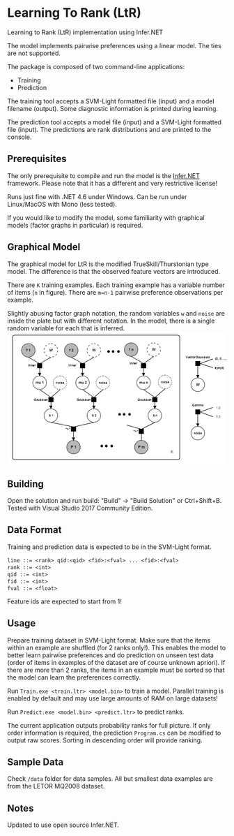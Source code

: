 # Learning To Rank (LtR)
Learning to Rank (LtR) implementation using Infer.NET

The model implements pairwise preferences using a linear model. The ties are not supported.

The package is composed of two command-line applications:
- Training
- Prediction

The training tool accepts a SVM-Light formatted file (input) and a model filename (output). Some diagnostic information is printed during learning.

The prediction tool accepts a model file (input) and a SVM-Light formatted file (input). The predictions are rank distributions and are printed to the console.

## Prerequisites
The only prerequisite to compile and run the model is the [Infer.NET](http://infernet.azurewebsites.net/) framework. Please note that it has a different and very restrictive license!

Runs just fine with .NET 4.6 under Windows. Can be run under Linux/MacOS with Mono (less tested).

If you would like to modify the model, some familiarity with graphical models (factor graphs in particular) is required.

## Graphical Model
The graphical model for LtR is the modified TrueSkill/Thurstonian type model. The difference is that the observed feature vectors are introduced.

There are `K` training examples. Each training example has a variable number of items (`n` in figure). There are `m=n-1` pairwise preference observations per example.

Slightly abusing factor graph notation, the random variables `w` and `noise` are inside the plate but with different notation. In the model, there is a single random variable for each that is inferred.
![TrueSkill/Thurstonian model for LtR](https://github.com/usptact/LearningToRank/blob/master/img/LtR%20Graphical%20Model.png)

## Building
Open the solution and run build: "Build" -> "Build Solution" or Ctrl+Shift+B. Tested with Visual Studio 2017 Community Edition.

## Data Format
Training and prediction data is expected to be in the SVM-Light format.

```
line ::= <rank> qid:<qid> <fid>:<fval> ... <fid>:<fval>
rank ::= <int>
qid ::= <int>
fid ::= <int>
fval ::= <float>
```

Feature ids are expected to start from 1!

## Usage
Prepare training dataset in SVM-Light format. Make sure that the items within an example are shuffled (for 2 ranks only!). This enables the model to better learn pairwise preferences and do prediction on unseen test data (order of items in examples of the dataset are of course unknown apriori). If there are more than 2 ranks, the items in an example must be sorted so that the model can learn the preferences correctly.

Run `Train.exe <train.ltr> <model.bin>` to train a model. Parallel training is enabled by default and may use large amounts of RAM on large datasets!

Run `Predict.exe <model.bin> <predict.ltr>` to predict ranks.

The current application outputs probability ranks for full picture. If only order information is required, the prediction `Program.cs` can be modified to output raw scores. Sorting in descending order will provide ranking.

## Sample Data
Check `/data` folder for data samples. All but smallest data examples are from the LETOR MQ2008 dataset.

## Notes
Updated to use open source Infer.NET.

